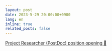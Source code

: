 ```yaml
---
layout: post
date: 2023-5-29 20:00:00+0900
lang: en
inline: true
related_posts: false
---
```


[Project Researcher (PostDoc) position opening 🔎](https://www.nii.ac.jp/en/about/recruit/2023/0529.html)